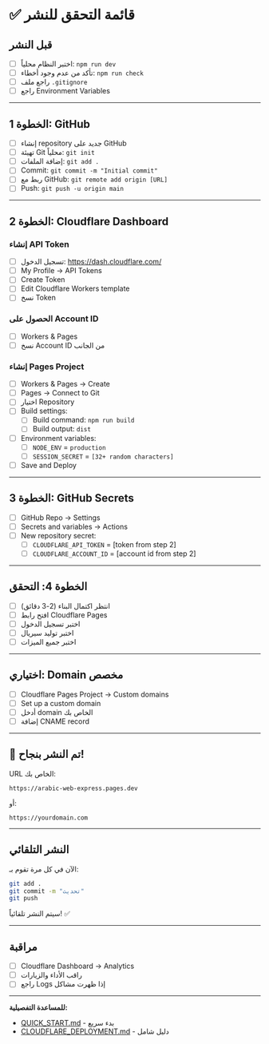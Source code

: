 # ✅ قائمة التحقق للنشر

## قبل النشر

- [ ] اختبر النظام محلياً: `npm run dev`
- [ ] تأكد من عدم وجود أخطاء: `npm run check`
- [ ] راجع ملف `.gitignore`
- [ ] راجع Environment Variables

---

## الخطوة 1: GitHub

- [ ] إنشاء repository جديد على GitHub
- [ ] تهيئة Git محلياً: `git init`
- [ ] إضافة الملفات: `git add .`
- [ ] Commit: `git commit -m "Initial commit"`
- [ ] ربط مع GitHub: `git remote add origin [URL]`
- [ ] Push: `git push -u origin main`

---

## الخطوة 2: Cloudflare Dashboard

### إنشاء API Token
- [ ] تسجيل الدخول: https://dash.cloudflare.com/
- [ ] My Profile → API Tokens
- [ ] Create Token
- [ ] Edit Cloudflare Workers template
- [ ] نسخ Token

### الحصول على Account ID
- [ ] Workers & Pages
- [ ] نسخ Account ID من الجانب

### إنشاء Pages Project
- [ ] Workers & Pages → Create
- [ ] Pages → Connect to Git
- [ ] اختيار Repository
- [ ] Build settings:
  - [ ] Build command: `npm run build`
  - [ ] Build output: `dist`
- [ ] Environment variables:
  - [ ] `NODE_ENV` = `production`
  - [ ] `SESSION_SECRET` = `[32+ random characters]`
- [ ] Save and Deploy

---

## الخطوة 3: GitHub Secrets

- [ ] GitHub Repo → Settings
- [ ] Secrets and variables → Actions
- [ ] New repository secret:
  - [ ] `CLOUDFLARE_API_TOKEN` = [token from step 2]
  - [ ] `CLOUDFLARE_ACCOUNT_ID` = [account id from step 2]

---

## الخطوة 4: التحقق

- [ ] انتظر اكتمال البناء (2-3 دقائق)
- [ ] افتح رابط Cloudflare Pages
- [ ] اختبر تسجيل الدخول
- [ ] اختبر توليد سيريال
- [ ] اختبر جميع الميزات

---

## اختياري: Domain مخصص

- [ ] Cloudflare Pages Project → Custom domains
- [ ] Set up a custom domain
- [ ] أدخل domain الخاص بك
- [ ] إضافة CNAME record

---

## 🎉 تم النشر بنجاح!

URL الخاص بك:
```
https://arabic-web-express.pages.dev
```

أو:
```
https://yourdomain.com
```

---

## النشر التلقائي

الآن في كل مرة تقوم بـ:
```bash
git add .
git commit -m "تحديث"
git push
```

سيتم النشر تلقائياً! ✅

---

## مراقبة

- [ ] Cloudflare Dashboard → Analytics
- [ ] راقب الأداء والزيارات
- [ ] راجع Logs إذا ظهرت مشاكل

---

**للمساعدة التفصيلية:**
- [QUICK_START.md](./QUICK_START.md) - بدء سريع
- [CLOUDFLARE_DEPLOYMENT.md](./CLOUDFLARE_DEPLOYMENT.md) - دليل شامل

